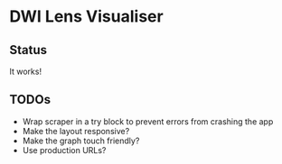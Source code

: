 DWI Lens Visualiser
===================

Status
------

It works!

TODOs
-----

- Wrap scraper in a try block to prevent errors from crashing the app
- Make the layout responsive?
- Make the graph touch friendly?
- Use production URLs?
